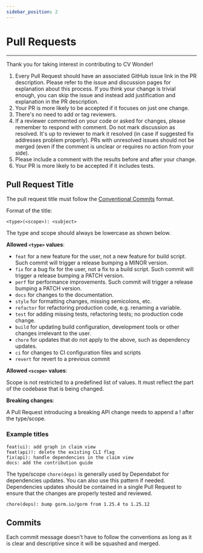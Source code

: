 ```yaml
---
sidebar_position: 2
---
```

# Pull Requests

---

Thank you for taking interest in contributing to CV Wonder!

1. Every Pull Request should have an associated GitHub issue link in the PR description. Please refer to the issue and discussion pages for explanation about this process. If you think your change is trivial enough, you can skip the issue and instead add justification and explanation in the PR description.
1. Your PR is more likely to be accepted if it focuses on just one change.
1. There's no need to add or tag reviewers.
1. If a reviewer commented on your code or asked for changes, please remember to respond with comment. Do not mark discussion as resolved. It's up to reviewer to mark it resolved (in case if suggested fix addresses problem properly). PRs with unresolved issues should not be merged (even if the comment is unclear or requires no action from your side).
1. Please include a comment with the results before and after your change.
1. Your PR is more likely to be accepted if it includes tests.

## Pull Request Title

The pull request title must follow the [Conventional Commits](https://www.conventionalcommits.org/en/v1.0.0/) format.

Format of the title:

```raw
<type>(<scope>): <subject>
```

The type and scope should always be lowercase as shown below.

**Allowed `<type>` values**:

* `feat` for a new feature for the user, not a new feature for build script. Such commit will trigger a release bumping a MINOR version.
* `fix` for a bug fix for the user, not a fix to a build script. Such commit will trigger a release bumping a PATCH version.
* `perf` for performance improvements. Such commit will trigger a release bumping a PATCH version.
* `docs` for changes to the documentation.
* `style` for formatting changes, missing semicolons, etc.
* `refactor` for refactoring production code, e.g. renaming a variable.
* `test` for adding missing tests, refactoring tests; no production code change.
* `build` for updating build configuration, development tools or other changes irrelevant to the user.
* `chore` for updates that do not apply to the above, such as dependency updates.
* `ci` for changes to CI configuration files and scripts
* `revert` for revert to a previous commit

**Allowed `<scope>` values**:

Scope is not restricted to a predefined list of values. It must reflect the part of the codebase that is being changed.

**Breaking changes**:

A Pull Request introducing a breaking API change needs to append a ! after the type/scope.

### Example titles

```raw
feat(ui): add graph in claim view
feat(api)!: delete the existing CLI flag
fix(api): handle dependencies in the claim view
docs: add the contribution guide
```

The type/scope `chore(deps)` is generally used by Dependabot for dependencies updates. You can also use this pattern if needed. Dependencies updates should be contained in a single Pull Request to ensure that the changes are properly tested and reviewed.

```raw
chore(deps): bump gorm.io/gorm from 1.25.4 to 1.25.12
```

## Commits

Each commit message doesn't have to follow the conventions as long as it is clear and descriptive since it will be squashed and merged.
